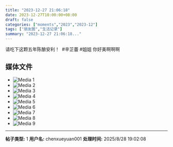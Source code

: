 ```yaml
---
title: "2023-12-27 21:06:18"
date: 2023-12-27T10:00:00+08:00
draft: false
categories: ["moments","2023","2023-12"]
tags: ["朋友圈","生活记录"]
summary: "2023-12-27 21:06:18..."
---
```


请吃下这颗五年陈酿安利！
​
​#辛芷蕾 #姐姐 你好美啊啊啊

## 媒体文件

- ![Media 1](/Moments/photos/2023-12-27/202312272106180.jpg)
- ![Media 2](/Moments/photos/2023-12-27/202312272106181.jpg)
- ![Media 3](/Moments/photos/2023-12-27/202312272106182.jpg)
- ![Media 4](/Moments/photos/2023-12-27/202312272106183.jpg)
- ![Media 5](/Moments/photos/2023-12-27/202312272106184.jpg)
- ![Media 6](/Moments/photos/2023-12-27/202312272106185.jpg)
- ![Media 7](/Moments/photos/2023-12-27/202312272106186.jpg)
- ![Media 8](/Moments/photos/2023-12-27/202312272106187.jpg)
- ![Media 9](/Moments/photos/2023-12-27/202312272106188.jpg)

---

**帖子类型:** 1
**用户名:** chenxueyuan001
**处理时间:** 2025/8/28 19:02:08